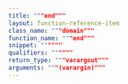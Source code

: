 ```yaml
---
title: """end"""
layout: function-reference-item
class_name: """domain"""
function_name: """end"""
snippet: """"""
qualifiers: """"""
return_type: """varargout"""
arguments: """(varargin)"""
---
```


